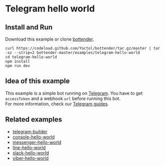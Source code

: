 # Telegram hello world

## Install and Run

Download this example or clone [bottender](https://github.com/Yoctol/bottender).

```
curl https://codeload.github.com/Yoctol/bottender/tar.gz/master | tar -xz --strip=2 bottender-master/examples/telegram-hello-world
cd telegram-hello-world
npm install
npm run dev
```

## Idea of this example

This example is a simple bot running on [Telegram](https://telegram.org/). You
have to get `accessToken` and a webhook `url` before running this bot.\
For more information, check our [Telegram guides](https://bottender.js.org/docs/Platforms-Telegram).

## Related examples

* [telegram-builder](../telegram-builder)
* [console-hello-world](../console-hello-world)
* [messenger-hello-world](../messenger-hello-world)
* [line-hello-world](../line-hello-world)
* [slack-hello-world](../slack-hello-world)
* [viber-hello-world](../viber-hello-world)
